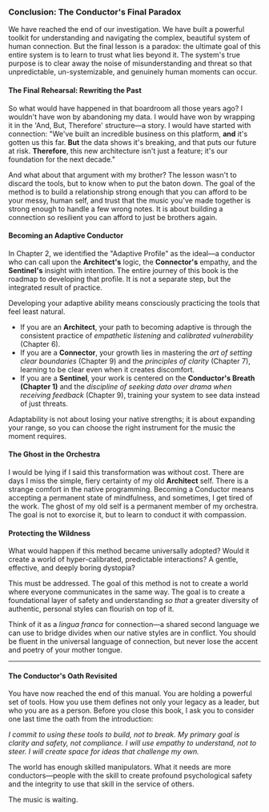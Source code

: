 ### **Conclusion: The Conductor's Final Paradox**

We have reached the end of our investigation. We have built a powerful toolkit for understanding and navigating the complex, beautiful system of human connection. But the final lesson is a paradox: the ultimate goal of this entire system is to learn to trust what lies beyond it. The system's true purpose is to clear away the noise of misunderstanding and threat so that unpredictable, un-systemizable, and genuinely human moments can occur.

#### **The Final Rehearsal: Rewriting the Past**
So what would have happened in that boardroom all those years ago? I wouldn't have won by abandoning my data. I would have won by wrapping it in the 'And, But, Therefore' structure—a story. I would have started with connection: "We've built an incredible business on this platform, **and** it's gotten us this far. **But** the data shows it's breaking, and that puts our future at risk. **Therefore**, this new architecture isn't just a feature; it's our foundation for the next decade."

And what about that argument with my brother? The lesson wasn't to discard the tools, but to know when to put the baton down. The goal of the method is to build a relationship strong enough that you can afford to be your messy, human self, and trust that the music you've made together is strong enough to handle a few wrong notes. It is about building a connection so resilient you can afford to just be brothers again.

#### **Becoming an Adaptive Conductor**
In Chapter 2, we identified the "Adaptive Profile" as the ideal—a conductor who can call upon the **Architect's** logic, the **Connector's** empathy, and the **Sentinel's** insight with intention. The entire journey of this book is the roadmap to developing that profile. It is not a separate step, but the integrated result of practice.

Developing your adaptive ability means consciously practicing the tools that feel least natural.
*   If you are an **Architect**, your path to becoming adaptive is through the consistent practice of *empathetic listening* and *calibrated vulnerability* (Chapter 6).
*   If you are a **Connector**, your growth lies in mastering the *art of setting clear boundaries* (Chapter 9) and the *principles of clarity* (Chapter 7), learning to be clear even when it creates discomfort.
*   If you are a **Sentinel**, your work is centered on the **Conductor's Breath (Chapter 1)** and the *discipline of seeking data over drama when receiving feedback* (Chapter 9), training your system to see data instead of just threats.

Adaptability is not about losing your native strengths; it is about expanding your range, so you can choose the right instrument for the music the moment requires.

#### **The Ghost in the Orchestra**
I would be lying if I said this transformation was without cost. There are days I miss the simple, fiery certainty of my old **Architect** self. There is a strange comfort in the native programming. Becoming a Conductor means accepting a permanent state of mindfulness, and sometimes, I get tired of the work. The ghost of my old self is a permanent member of my orchestra. The goal is not to exorcise it, but to learn to conduct it with compassion.

#### **Protecting the Wildness**
What would happen if this method became universally adopted? Would it create a world of hyper-calibrated, predictable interactions? A gentle, effective, and deeply boring dystopia?

This must be addressed. The goal of this method is not to create a world where everyone communicates in the same way. The goal is to create a foundational layer of safety and understanding *so that* a greater diversity of authentic, personal styles can flourish on top of it.

Think of it as a *lingua franca* for connection—a shared second language we can use to bridge divides when our native styles are in conflict. You should be fluent in the universal language of connection, but never lose the accent and poetry of your mother tongue.

---
#### **The Conductor's Oath Revisited**
You have now reached the end of this manual. You are holding a powerful set of tools. How you use them defines not only your legacy as a leader, but who you are as a person. Before you close this book, I ask you to consider one last time the oath from the introduction:

*I commit to using these tools to build, not to break. My primary goal is clarity and safety, not compliance. I will use empathy to understand, not to steer. I will create space for ideas that challenge my own.*

The world has enough skilled manipulators. What it needs are more conductors—people with the skill to create profound psychological safety and the integrity to use that skill in the service of others.

The music is waiting.
